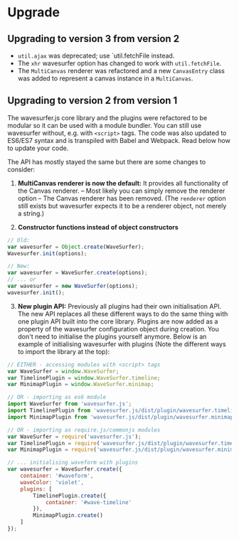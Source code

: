 # Upgrade

## Upgrading to version 3 from version 2

- `util.ajax` was deprecated; use `util.fetchFile instead.
- The `xhr` wavesurfer option has changed to work with `util.fetchFile`.
- The `MultiCanvas` renderer was refactored and a new `CanvasEntry` class was added to represent
  a canvas instance in a `MultiCanvas`.

## Upgrading to version 2 from version 1

The wavesurfer.js core library and the plugins were refactored to be modular so it can be used with a module bundler.
You can still use wavesurfer without, e.g. with `<script>` tags. The code was also updated to ES6/ES7 syntax and
is transpiled with Babel and Webpack. Read below how to update your code.

The API has mostly stayed the same but there are some changes to consider:

1. **MultiCanvas renderer is now the default:** It provides all functionality of the Canvas renderer. – Most likely you
can simply remove the renderer option – The Canvas renderer has been removed. (The `renderer` option still exists but
wavesurfer expects it to be a renderer object, not merely a string.)

2. **Constructor functions instead of object constructors**

```javascript
// Old:
var wavesurfer = Object.create(WaveSurfer);
Wavesurfer.init(options);

// New:
var wavesurfer = WaveSurfer.create(options);
// ... or
var wavesurfer = new WaveSurfer(options);
wavesurfer.init();
```

3. **New plugin API:** Previously all plugins had their own initialisation API. The new API replaces all
these different ways to do the same thing with one plugin API built into the core library. Plugins are now
added as a property of the wavesurfer configuration object during creation. You don't need to initialise the
plugins yourself anymore. Below is an example of initialising wavesurfer with plugins (Note the different ways
to import the library at the top):

```javascript
// EITHER - accessing modules with <script> tags
var WaveSurfer = window.WaveSurfer;
var TimelinePlugin = window.WaveSurfer.timeline;
var MinimapPlugin = window.WaveSurfer.minimap;

// OR - importing as es6 module
import WaveSurfer from 'wavesurfer.js';
import TimelinePlugin from 'wavesurfer.js/dist/plugin/wavesurfer.timeline.min.js';
import MinimapPlugin from 'wavesurfer.js/dist/plugin/wavesurfer.minimap.min.js';

// OR - importing as require.js/commonjs modules
var WaveSurfer = require('wavesurfer.js');
var TimelinePlugin = require('wavesurfer.js/dist/plugin/wavesurfer.timeline.min.js');
var MinimapPlugin = require('wavesurfer.js/dist/plugin/wavesurfer.minimap.min.js');

// ... initialising waveform with plugins
var wavesurfer = WaveSurfer.create({
    container: '#waveform',
    waveColor: 'violet',
    plugins: [
        TimelinePlugin.create({
            container: '#wave-timeline'
        }),
        MinimapPlugin.create()
    ]
});
```
